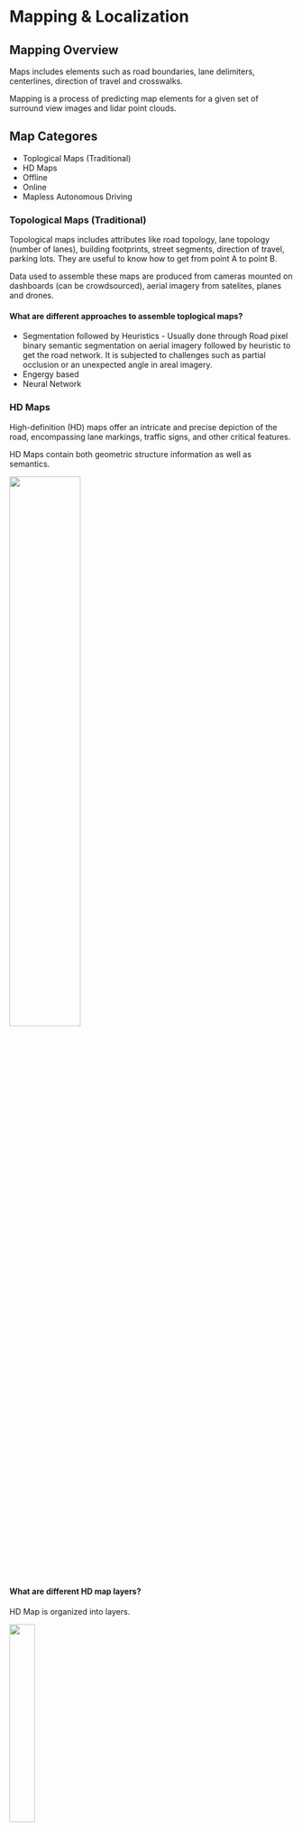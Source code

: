 # Mapping & Localization

## Mapping Overview

Maps includes elements such as road boundaries, lane delimiters, centerlines, direction of travel and crosswalks.

Mapping is a process of predicting map elements for a given set of surround view images and lidar point clouds.

## Map Categores

- Toplogical Maps (Traditional)
- HD Maps
 - Offline
 - Online 
- Mapless Autonomous Driving

### Topological Maps (Traditional)

Topological maps includes attributes like road topology, lane topology (number of lanes), building footprints, street segments, direction of travel, parking lots. They are useful to know how to get from point A to point B.

Data used to assemble these maps are produced from cameras mounted on dashboards (can be crowdsourced), aerial imagery from satelites, planes and drones.

#### What are different approaches to assemble toplogical maps?

- Segmentation followed by Heuristics - Usually done through Road pixel binary semantic segmentation on aerial imagery followed by heuristic to get the road network. It is subjected to challenges such as partial occlusion or an unexpected angle in areal imagery.
- Engergy based
- Neural Network

### HD Maps

High-definition (HD) maps offer an intricate and precise depiction of the road, encompassing lane markings, traffic signs, and other critical features.

HD Maps contain both geometric structure information as well as semantics.

<img src="https://geospatialmedia.s3.amazonaws.com/wp-content/uploads/2016/04/here-1.jpg" height="50%" width="50%" />

#### What are different HD map layers?

HD Map is organized into layers. 

<img src="https://geospatialmedia.s3.amazonaws.com/wp-content/uploads/2019/01/HD-Maps-Layers-20190107.png" height="30%" width="30%" />

| Layer | Mappying Information | ? |
| --- | --- | --- |
| 1 | Topological Representation | Topology captures how roads, lanes, intersections, and other features are connected |
| 2 | Geometric Representation | Geometric features include the shapes and positions of roads, lanes, sidewalks, buildings, and terrain. These features are typically represented using a vector data structure, which describes simplified geometric shapes such as points, lines, curves, circles, and polygon. |
| 3 | Semantic Representation | Semantic representation includes various traffic 2D and 3D objects such as lane boundaries, intersections, crosswalks, parking spots, stop signs, traffic lights, road speed limits, lane information, and road classification |
| 4 | Dynamic elements |  Dynamic elements like pedestrians, obstacles, and vehicles need to be updated for the HD map to be always precise and accurate. The dynamic element layer of HD maps captures and represents these time-varying aspects of the environment, which are essential for safe and efficient path planning and decision-making. |
| 5 | Feature-Based Map Layers | HD maps rely heavily on advanced feature-based map layers for accurate localization and navigation. These layers use various techniques to identify and match features in the environment to ensure precise vehicle positioning. |

### What are different HD Maps formats?

| Format | Description File | Format Representations |
| --- | --- | --- |
| OpenDRIVE | Standard for logical description of road networks | XML Geometric primitives |
| Lanelet2 | HD map format for autonomous driving XML, OSM | Points |
| NDS | Global standard for automotive map data | Binary Vector data |

### HD Map Generation Techniques

4 techniques are used to perform point cloud registration: optimization-based approaches, probabilistic-based approaches, feature-based approaches, and deep learning techniques.

- [HDMapNet: An Online HD Map Construction and Evaluation Framework](https://arxiv.org/pdf/2107.06307)
- [MapTRv2: An End-to-End Framework for Online Vectorized HD Map Construction](https://arxiv.org/pdf/2308.05736)

 PoseNet and VLocNet++, are some of the frameworks that use point data to estimate the 3D position and orientation. These estimated 3D positions and orientations can be used to derive scene semantics, as seen in the image below.

## Mapless Autonomous Driving

Mapless autonomous driving leverages a combination of cameras and sensors to create a dynamic perception map of the vehicle’s surroundings without relying on pre-loaded HD maps.

Companies like Imagry, Deeproute, Tesla was the frontrunner among OEMs adopting Mapless AD for its lineup using FSD, other OEMs such as Xpeng, Huawei AITO, GAC Aion and Li Auto have also adopted Mapless.

Map-based AD systems depend on detailed pre-loaded HD maps, which are regularly updated to ensure accuracy and reliability. Major players like Google, HERE, and TomTom provide these comprehensive maps, which enhance navigation and route guidance. 

[MapVision: CVPR 2024 Autonomous Grand Challenge Mapless Driving Tech Report](https://arxiv.org/pdf/2406.10125v1)


## Localization

Localization module tells the car where you are in the 3D space, and what’s actually around you.

Localization algorithms in self-driving cars calculate the position and orientation of the vehicle as it navigates – a science known as Visual Odometry (VO).

VO works by matching key points in consecutive video frames. With each frame, the key points are used as the input to a mapping algorithm. The mapping algorithm, such as Simultaneous localization and mapping (SLAM), computes the position and orientation of each object nearby with respect to the previous frame and helps to classify roads, pedestrians, and other objects around.

### References

- [A Comprehensive Survey on High-Definition Map Generation and Maintenance](https://www.mdpi.com/2220-9964/13/7/232)
